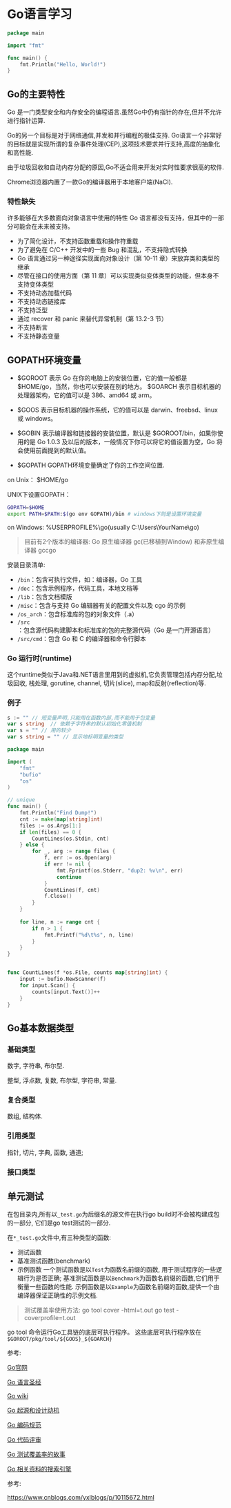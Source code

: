 # Go语言学习



```go
package main

import "fmt"

func main() {
    fmt.Println("Hello, World!")
}

```

## Go的主要特性
Go 是一门类型安全和内存安全的编程语言.虽然Go中仍有指针的存在,但并不允许进行指针运算.

Go的另一个目标是对于网络通信,并发和并行编程的极佳支持.
Go语言一个非常好的目标就是实现所谓的复杂事件处理(CEP),这项技术要求并行支持,高度的抽象化和高性能.

由于垃圾回收和自动内存分配的原因,Go不适合用来开发对实时性要求很高的软件.

Chrome浏览器内置了一款Go的编译器用于本地客户端(NaCI).

### 特性缺失
许多能够在大多数面向对象语言中使用的特性 Go 语言都没有支持，但其中的一部分可能会在未来被支持。

- 为了简化设计，不支持函数重载和操作符重载
- 为了避免在 C/C++ 开发中的一些 Bug 和混乱，不支持隐式转换
- Go 语言通过另一种途径实现面向对象设计（第 10-11 章）来放弃类和类型的继承
- 尽管在接口的使用方面（第 11 章）可以实现类似变体类型的功能，但本身不支持变体类型
- 不支持动态加载代码
- 不支持动态链接库
- 不支持泛型
- 通过 recover 和 panic 来替代异常机制（第 13.2-3 节）
- 不支持断言
- 不支持静态变量

## GOPATH环境变量
- $GOROOT 表示 Go 在你的电脑上的安装位置，它的值一般都是 $HOME/go，当然，你也可以安装在别的地方。
$GOARCH 表示目标机器的处理器架构，它的值可以是 386、amd64 或 arm。
- $GOOS 表示目标机器的操作系统，它的值可以是 darwin、freebsd、linux 或 windows。
- $GOBIN 表示编译器和链接器的安装位置，默认是 $GOROOT/bin，如果你使用的是 Go 1.0.3 及以后的版本，一般情况下你可以将它的值设置为空，Go 将会使用前面提到的默认值。

- $GOPATH
GOPATH环境变量确定了你的工作空间位置.

on Unix： $HOME/go

UNIX下设置GOPATH：

```sh
GOPATH=$HOME
export PATH=$PATH:$(go env GOPATH)/bin # windows下则是设置环境变量
```

on Windows: %USERPROFILE%\go(usually C:\Users\YourName\go)


> 目前有2个版本的编译器: Go 原生编译器 gc(已移植到Window) 和非原生编译器 gccgo

安装目录清单:
- `/bin`：包含可执行文件，如：编译器，Go 工具
- `/doc`：包含示例程序，代码工具，本地文档等
- `/lib`：包含文档模版
- `/misc`：包含与支持 Go 编辑器有关的配置文件以及 cgo 的示例
- `/os_arch`：包含标准库的包的对象文件（.a）
- `/src`：包含源代码构建脚本和标准库的包的完整源代码（Go 是一门开源语言）
- `/src/cmd`：包含 Go 和 C 的编译器和命令行脚本

### Go 运行时(runtime)
这个runtime类似于Java和.NET语言里用到的虚拟机,它负责管理包括内存分配,垃圾回收, 栈处理, gorutine, channel, 切片(slice), map和反射(reflection)等.


### 例子
```go
s := "" // 短变量声明,只能用在函数内部,而不能用于包变量
var s string  // 依赖于字符串的默认初始化零值机制
var s = "" // 用的较少
var s string = "" // 显示地标明变量的类型
```


```go
package main

import (
	"fmt"
	"bufio"
	"os"
)

// unique
func main() {
	fmt.Println("Find Dump!")
	cnt := make(map[string]int)
	files := os.Args[1:]
	if len(files) == 0 {
		CountLines(os.Stdin, cnt)
	} else {
		for _, arg := range files {
			f, err := os.Open(arg)
			if err != nil {
				fmt.Fprintf(os.Stderr, "dup2: %v\n", err)
				continue
			}
			CountLines(f, cnt)
			f.Close()
		}
	}
	
	for line, n := range cnt {
		if n > 1 {
			fmt.Printf("%d\t%s", n, line)
		}
	}
}


func CountLines(f *os.File, counts map[string]int) {
	input := bufio.NewScanner(f)
	for input.Scan() {
		counts[input.Text()]++
	}
}

```

## Go基本数据类型

### 基础类型
数字, 字符串, 布尔型.

整型, 浮点数, 复数, 布尔型, 字符串, 常量.

### 复合类型
数组, 结构体.

### 引用类型
指针, 切片, 字典, 函数, 通道;

### 接口类型



## 单元测试

在包目录内,所有以`_test.go`为后缀名的源文件在执行go build时不会被构建成包的一部分, 它们是go test测试的一部分.

在`*_test.go`文件中,有三种类型的函数: 
- 测试函数
- 基准测试函数(benchmark)
- 示例函数
一个测试函数是以`Test`为函数名前缀的函数, 用于测试程序的一些逻辑行为是否正确;
基准测试函数是以`Benchmark`为函数名前缀的函数,它们用于衡量一些函数的性能.
示例函数是以`Example`为函数名前缀的函数,提供一个由编译器保证正确性的示例文档.

> 测试覆盖率使用方法: 
> go tool cover -html=t.out
> go test -coverprofile=t.out

go tool 命令运行Go工具链的底层可执行程序。 这些底层可执行程序放在
`$GOROOT/pkg/tool/${GOOS}_${GOARCH}`

参考:

[Go官网](https://go-zh.org/doc/)

[Go 语言圣经](https://legacy.gitbook.com/book/yar999/gopl-zh/details)

[Go wiki](https://github.com/golang/go/wiki)

[Go 起源和设计动机](https://talks.golang.org/2012/splash.article)

[Go 编码规范](https://golang.org/ref/spec)

[Go 代码评审](https://github.com/golang/go/wiki/CodeReviewComments)

[Go 测试覆盖率的故事](https://brantou.github.io/2017/05/24/go-cover-story/)

[Go 相关资料的搜索引擎](https://gowalker.org/)


参考:

https://www.cnblogs.com/yxlblogs/p/10115672.html